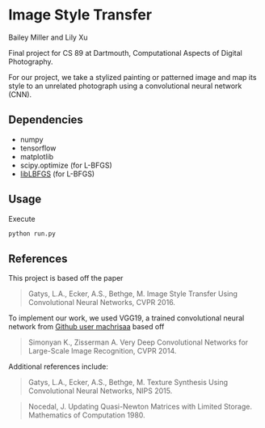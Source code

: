 # Image Style Transfer
Bailey Miller and Lily Xu

Final project for CS 89 at Dartmouth, Computational Aspects of Digital Photography.

For our project, we take a stylized painting or patterned image and map its style to an unrelated photograph using a convolutional neural network (CNN).


## Dependencies

- numpy
- tensorflow
- matplotlib
- scipy.optimize (for L-BFGS)
- [libLBFGS](https://github.com/chokkan/liblbfgs) (for L-BFGS)


## Usage

Execute

```sh
python run.py
```



## References

This project is based off the paper
> Gatys, L.A., Ecker, A.S., Bethge, M. 
> Image Style Transfer Using Convolutional Neural Networks, CVPR 2016.

To implement our work, we used VGG19, a trained convolutional neural network from [Github user machrisaa](https://github.com/machrisaa/tensorflow-vgg) based off
> Simonyan K., Zisserman A. Very Deep Convolutional Networks for Large-Scale Image Recognition, CVPR 2014.

Additional references include:
> Gatys, L.A., Ecker, A.S., Bethge, M.
> Texture Synthesis Using Convolutional Neural
Networks, NIPS 2015.

> Nocedal, J. Updating Quasi-Newton Matrices with Limited Storage. Mathematics of Computation 1980.
